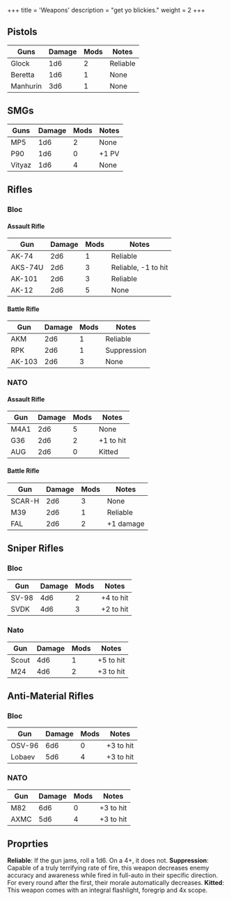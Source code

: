 +++
title = 'Weapons'
description = "get yo blickies."
weight = 2
+++

## Pistols
| Guns     | Damage | Mods | Notes    |
|----------|--------|------|----------|
| Glock    | 1d6    | 2    | Reliable |
| Beretta  | 1d6    | 1    | None     |
| Manhurin | 3d6    | 1    | None     |

## SMGs
| Guns   | Damage | Mods | Notes |
|--------|--------|------|-------|
| MP5    | 1d6    | 2    | None  |
| P90    | 1d6    | 0    | +1 PV |
| Vityaz | 1d6    | 4    | None  |

## Rifles

### Bloc

#### Assault Rifle
| Gun     | Damage | Mods | Notes               |
|---------|--------|------|---------------------|
| AK-74   | 2d6    | 1    | Reliable            |
| AKS-74U | 2d6    | 3    | Reliable, -1 to hit |
| AK-101  | 2d6    | 3    | Reliable            |
| AK-12   | 2d6    | 5    | None                |

#### Battle Rifle
| Gun    | Damage | Mods | Notes       |
|--------|--------|------|-------------|
| AKM    | 2d6    | 1    | Reliable    |
| RPK    | 2d6    | 1    | Suppression |
| AK-103 | 2d6    | 3    | None        |

### NATO
#### Assault Rifle
| Gun  | Damage | Mods | Notes     |
|------|--------|------|-----------|
| M4A1 | 2d6    | 5    | None      |
| G36  | 2d6    | 2    | +1 to hit |
| AUG  | 2d6    | 0    | Kitted    |

#### Battle Rifle
| Gun    | Damage | Mods | Notes     |
|--------|--------|------|-----------|
| SCAR-H | 2d6    | 3    | None      |
| M39    | 2d6    | 1    | Reliable  |
| FAL    | 2d6    | 2    | +1 damage |

## Sniper Rifles

### Bloc
| Gun   | Damage | Mods | Notes     |
|-------|--------|------|-----------|
| SV-98 | 4d6    | 2    | +4 to hit |
| SVDK  | 4d6    | 3    | +2 to hit |

### Nato
| Gun   | Damage | Mods | Notes     |
|-------|--------|------|-----------|
| Scout | 4d6    | 1    | +5 to hit |
| M24   | 4d6    | 2    | +3 to hit |

## Anti-Material Rifles

### Bloc
| Gun    | Damage | Mods | Notes     |
|--------|--------|------|-----------|
| OSV-96 | 6d6    | 0    | +3 to hit |
| Lobaev | 5d6    | 4    | +3 to hit |

### NATO
| Gun  | Damage | Mods | Notes     |
|------|--------|------|-----------|
| M82  | 6d6    | 0    | +3 to hit |
| AXMC | 5d6    | 4    | +3 to hit |

## Proprties
**Reliable**: If the gun jams, roll a 1d6. On a 4+, it does not.
**Suppression**: Capable of a truly terrifying rate of fire, this weapon decreases enemy accuracy and awareness while fired in full-auto in their specific direction. For every round after the first, their morale automatically decreases.
**Kitted**: This weapon comes with an integral flashlight, foregrip and 4x scope.